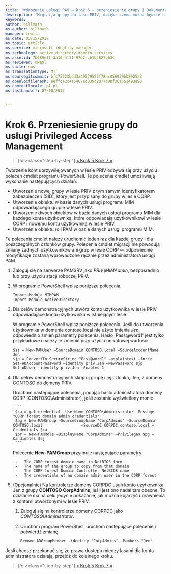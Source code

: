 ```yaml
---
title: "Wdrożenie usługi PAM — krok 6 — przeniesienie grupy | Dokumentacja firmy Microsoft"
description: "Migracja grupy do lasu PRIV, dzięki czemu można będzie nią zarządzać za pomocą usługi Privileged Access Management."
keywords: 
author: billmath
ms.author: billmath
manager: femila
ms.date: 03/15/2017
ms.topic: article
ms.service: microsoft-identity-manager
ms.technology: active-directory-domain-services
ms.assetid: 7b689eff-3a10-4f51-97b2-cb1b4827b63c
ms.reviewer: mwahl
ms.suite: ems
ms.translationtype: MT
ms.sourcegitcommit: bfc73723bdd3a49529522f78ac056939bb8025a3
ms.openlocfilehash: aeffca2c4e5467ec039c2077a88f36a652493e90
ms.contentlocale: pl-pl
ms.lasthandoff: 07/10/2017


---
```


# Krok 6. Przeniesienie grupy do usługi Privileged Access Management
<a id="step-6--transition-a-group-to-privileged-access-management" class="xliff"></a>

>[!div class="step-by-step"]
[« Krok 5 ](step-5-establish-trust-between-priv-corp-forests.md)
[Krok 7 »](step-7-elevate-user-access.md)

Tworzenie kont uprzywilejowanych w lesie PRIV odbywa się przy użyciu poleceń cmdlet programu PowerShell. Te polecenia cmdlet umożliwiają wykonanie następujących działań:

- Utworzenie nowej grupy w lesie PRIV z tym samym identyfikatorem zabezpieczeń (SID), który jest przypisany do grupy w lesie CORP.  
- Utworzenie obiektu w bazie danych usługi programu MIM odpowiadającego grupie w lesie PRIV.  
- Utworzenie dwóch obiektów w bazie danych usługi programu MIM dla każdego konta użytkownika, które odpowiadają użytkownikowi w lesie CORP i nowemu kontu użytkownika w lesie PRIV.  
- Utworzenie obiektu roli PAM w bazie danych usługi programu MIM.  

Te polecenia cmdlet należy uruchomić jeden raz dla każdej grupy i dla poszczególnych członków grupy. Polecenia cmdlet migracji nie powodują zmiany żadnych użytkowników ani grup w lesie CORP — odpowiednie modyfikacje zostaną wprowadzone ręcznie przez administratora usługi PAM.

1. Zaloguj się na serwerze PAMSRV jako *PRIV\MIMAdmin*, bezpośrednio lub przy użyciu stacji roboczej PRIV.

2.  W programie PowerShell wpisz poniższe polecenia.

    ```
    Import-Module MIMPAM
    Import-Module ActiveDirectory
    ```

3.  Dla celów demonstracyjnych utwórz konto użytkownika w lesie PRIV odpowiadające kontu użytkownika w istniejącym lesie.

    W programie PowerShell wpisz poniższe polecenia.  Jeśli do utworzenia użytkownika w domenie contoso.local nie użyto imienia *Jen*, odpowiednio zmień parametry polecenia. Hasło 'Pass@word1' jest tylko przykładowe i należy je zmienić przy użyciu unikatowej wartości.

    ```
    $sj = New-PAMUser –SourceDomain CONTOSO.local –SourceAccountName Jen
    $jp = ConvertTo-SecureString "Pass@word1" –asplaintext –force
    Set-ADAccountPassword –identity priv.Jen –NewPassword $jp
    Set-ADUser –identity priv.Jen –Enabled 1
    ```

4. Dla celów demonstracyjnych skopiuj grupę i jej członka, Jen, z domeny CONTOSO do domeny PRIV.

    Uruchom następujące polecenia, podając hasło administratora domeny CORP (CONTOSO\Administrator), jeśli zostanie wyświetlony monit:

        ```
        $ca = get-credential –UserName CONTOSO\Administrator –Message "CORP forest domain admin credentials"
        $pg = New-PAMGroup –SourceGroupName "CorpAdmins" –SourceDomain CONTOSO.local                 –SourceDC CORPDC.contoso.local –Credentials $ca
        $pr = New-PAMRole –DisplayName "CorpAdmins" –Privileges $pg –Candidates $sj
        ```

    Polecenie **New-PAMGroup** przyjmuje następujące parametry:

        -   The CORP forest domain name in NetBIOS form  
        -   The name of the group to copy from that domain  
        -   The CORP forest Domain Controller NetBIOS name  
        -   The credentials of an domain admin user in the CORP forest  

5.  (Opcjonalnie) Na kontrolerze domeny CORPDC usuń konto użytkownika Jen z grupy **CONTOSO CorpAdmins**, jeśli jest ono nadal tam obecne.  To działanie ma na celu jedynie pokazanie, jak można kojarzyć uprawnienia z kontami utworzonymi w lesie PRIV.

    1.  Zaloguj się na kontrolerze domeny CORPDC jako *CONTOSO\Administrator*.

    2.  Uruchom program PowerShell, uruchom następujące polecenie i potwierdź zmianę.

        ```
        Remove-ADGroupMember -identity "CorpAdmins" -Members "Jen"
        ```


Jeśli chcesz przekonać się, że prawa dostępu między lasami dla konta administratora działają, przejdź do kolejnego kroku.

>[!div class="step-by-step"]
[« Krok 5 ](step-5-establish-trust-between-priv-corp-forests.md)
[Krok 7 »](step-7-elevate-user-access.md)

